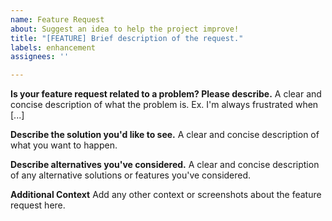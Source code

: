 ```yaml
---
name: Feature Request
about: Suggest an idea to help the project improve!
title: "[FEATURE] Brief description of the request."
labels: enhancement
assignees: ''

---
```


**Is your feature request related to a problem? Please describe.**
A clear and concise description of what the problem is. Ex. I'm always frustrated when [...]

**Describe the solution you'd like to see.**
A clear and concise description of what you want to happen.

**Describe alternatives you've considered.**
A clear and concise description of any alternative solutions or features you've considered.

**Additional Context**
Add any other context or screenshots about the feature request here.
